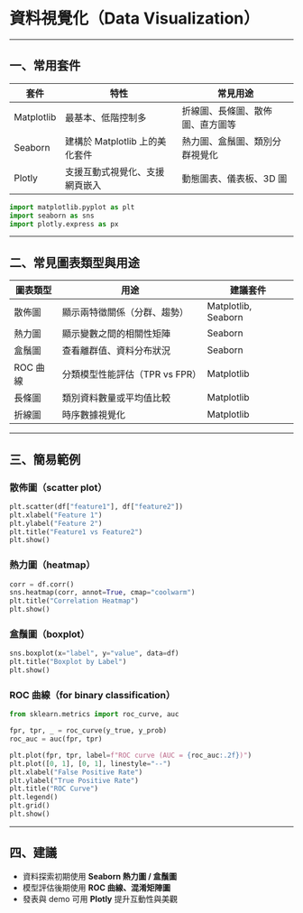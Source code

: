 # 資料視覺化（Data Visualization）

---

## 一、常用套件

| 套件      | 特性                             | 常見用途                           |
|-----------|----------------------------------|------------------------------------|
| Matplotlib| 最基本、低階控制多                | 折線圖、長條圖、散佈圖、直方圖等   |
| Seaborn   | 建構於 Matplotlib 上的美化套件     | 熱力圖、盒鬚圖、類別分群視覺化     |
| Plotly    | 支援互動式視覺化、支援網頁嵌入     | 動態圖表、儀表板、3D 圖             |

```python
import matplotlib.pyplot as plt
import seaborn as sns
import plotly.express as px
```

---

## 二、常見圖表類型與用途

| 圖表類型    | 用途                         | 建議套件          |
|-------------|------------------------------|-------------------|
| 散佈圖      | 顯示兩特徵關係（分群、趨勢）   | Matplotlib, Seaborn |
| 熱力圖      | 顯示變數之間的相關性矩陣       | Seaborn           |
| 盒鬚圖      | 查看離群值、資料分布狀況       | Seaborn           |
| ROC 曲線    | 分類模型性能評估（TPR vs FPR）| Matplotlib        |
| 長條圖      | 類別資料數量或平均值比較       | Matplotlib        |
| 折線圖      | 時序數據視覺化                 | Matplotlib        |

---

## 三、簡易範例

### 散佈圖（scatter plot）

```python
plt.scatter(df["feature1"], df["feature2"])
plt.xlabel("Feature 1")
plt.ylabel("Feature 2")
plt.title("Feature1 vs Feature2")
plt.show()
```

### 熱力圖（heatmap）

```python
corr = df.corr()
sns.heatmap(corr, annot=True, cmap="coolwarm")
plt.title("Correlation Heatmap")
plt.show()
```

### 盒鬚圖（boxplot）

```python
sns.boxplot(x="label", y="value", data=df)
plt.title("Boxplot by Label")
plt.show()
```

### ROC 曲線（for binary classification）

```python
from sklearn.metrics import roc_curve, auc

fpr, tpr, _ = roc_curve(y_true, y_prob)
roc_auc = auc(fpr, tpr)

plt.plot(fpr, tpr, label=f"ROC curve (AUC = {roc_auc:.2f})")
plt.plot([0, 1], [0, 1], linestyle="--")
plt.xlabel("False Positive Rate")
plt.ylabel("True Positive Rate")
plt.title("ROC Curve")
plt.legend()
plt.grid()
plt.show()
```

---

## 四、建議

- 資料探索初期使用 **Seaborn 熱力圖 / 盒鬚圖**
- 模型評估後期使用 **ROC 曲線、混淆矩陣圖**
- 發表與 demo 可用 **Plotly** 提升互動性與美觀
